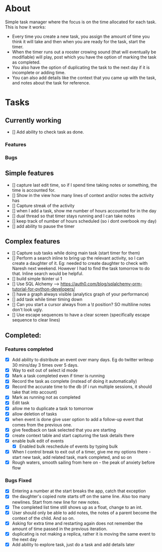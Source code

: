 # About 

Simple task manager where the focus is on the time allocated for each task. This is how it works:

- Every time you create a new task, you assign the amount of time you think it will take and then when you are ready for the task, start the timer. 
- When the timer runs out a rooster crowing sound (that will eventually be modifiable) will play, post which you have the option of marking the task as completed.
- You also have the option of duplicating the task to the next day if it is incomplete or adding time.
- You can also add details like the context that you came up with the task, and notes about the task for reference. 

# Tasks

## Currently working 
- [] Add ability to check task as done.

### Features

### Bugs

## Simple features
- [] capture last edit time, so if I spend time taking notes or something, the time is accounted for.
- [] Show in the view how many lines of context and/or notes the activity has
- [] Capture streak of the activity
- [] when I add a task, show me number of hours accounted for in the day
- [] dual thread so that timer stays running and I can take notes
- [] keep track of number of hours scheduled (so i dont overbook my day)
- [] add ability to pause the timer


## Complex features
- [] Capture sub tasks while doing main task (start timer for them)
- [] Perform a search inline to bring up the relevant activity, so I can create a daughter of it. Eg: needed to create daughter to check with Naresh next weekend. However I had to find the task tomorrow to do that. Inline search would be helpful.
- [] build simple tkinter ui 1
- [] Use SQL Alchemy --> https://auth0.com/blog/sqlalchemy-orm-tutorial-for-python-developers/
- [] have a graph always visible (analytics graph of your performance)
- [] add task while timer timing down 
- [] Can you start a cursor always from a \t position? SO multiline notes don't look ugly.
- [] Use escape sequences to have a clear screen (specifically escape sequence to clear lines)

## Completed:

### Features completed
- [x] Add ability to distribute an event over many days. Eg do twitter writeup 30 mins/day 3 times over 5 days.
- [x] Way to exit out of select id mode 
- [x] Mark a task completed even if timer is running
- [x] Record the task as complete (instead of doing it automatically)
- [x] Record the accurate time to the db (if i run multiple sessions, it should take that into account)
- [x] Mark as running not as completed
- [x] Edit task 
- [x] allow me to duplicate a task to tomorrow
- [x] allow deletion of tasks
- [x] when event is done give user option to add a follow-up event that comes from the previous one. 
- [x] give feedback on task selected that you are starting
- [x] create context table and start capturing the task details there
- [x] enable bulk edit of events
  - [x] Enabled bulk reschedule of events by typing bulk
- [x] When I control break to exit out of a timer, give me my options there - start new task, add related task, mark completed, and so on
- [x] Rough waters, smooth sailing from here on - the peak of anxiety before flow

### Bugs Fixed
- [x] Entering a number at the start breaks the app, catch that exception
- [x] the daughter's copied note starts off on the same line. Also too many newlines. Start from new line for new notes.
- [x] The completed list time still shows up as a float, change to an int.
- [x] User should only be able to add notes, the notes of a parent become the context of the child. And so on.
- [x] Asking for extra time and restarting again does not remember the amount of time passed in the previous iteration.
- [x] duplicating is not making a replica, rather it is moving the same event to the next day
- [x] Add ability to explore task, just do a task and add details later
